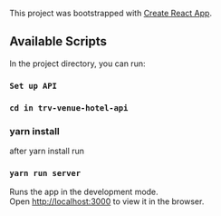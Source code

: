 This project was bootstrapped with [Create React App](https://github.com/facebook/create-react-app).

## Available Scripts

In the project directory, you can run:

### `Set up API`

### `cd in trv-venue-hotel-api`

### yarn install

after yarn install run 

### `yarn run server`

Runs the app in the development mode.<br>
Open [http://localhost:3000](http://localhost:3000) to view it in the browser.

